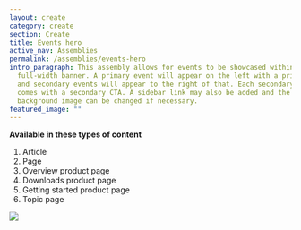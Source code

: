 ```yaml
---
layout: create
category: create
section: Create
title: Events hero
active_nav: Assemblies
permalink: /assemblies/events-hero
intro_paragraph: This assembly allows for events to be showcased within a
  full-width banner. A primary event will appear on the left with a primary CTA
  and secondary events will appear to the right of that. Each secondary event
  comes with a secondary CTA. A sidebar link may also be added and the
  background image can be changed if necessary.
featured_image: ""
---
```

**Available in these types of content**

1. Article
2. Page
3. Overview product page
4. Downloads product page
5. Getting started product page
6. Topic page

![](/design-manual/assets/uploads/events-hero-example.png)